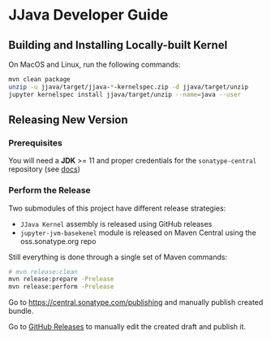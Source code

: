 # JJava Developer Guide

## Building and Installing Locally-built Kernel

On MacOS and Linux, run the following commands:

```bash
mvn clean package
unzip -u jjava/target/jjava-*-kernelspec.zip -d jjava/target/unzip
jupyter kernelspec install jjava/target/unzip --name=java --user
```

## Releasing New Version

### Prerequisites

You will need a **JDK** >= 11 and proper credentials for the `sonatype-central` repository
(see [docs](https://central.sonatype.org/publish/generate-portal-token/))

### Perform the Release

Two submodules of this project have different release strategies:

- `JJava Kernel` assembly is released using GitHub releases
- `jupyter-jvm-basekenel` module is released on Maven Central using the oss.sonatype.org repo

Still everything is done through a single set of Maven commands:

```bash
# mvn release:clean
mvn release:prepare -Prelease
mvn release:perform -Prelease
```
Go to https://central.sonatype.com/publishing and manually publish created bundle.

Go to [GitHub Releases](https://github.com/dflib/jjava/releases) to manually edit the created draft and publish it.
